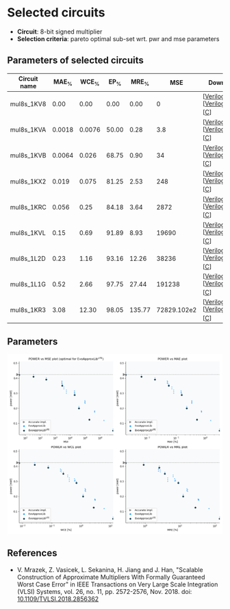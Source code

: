 
Selected circuits
===================
 - **Circuit**: 8-bit signed multiplier
 - **Selection criteria**: pareto optimal sub-set wrt. pwr and mse parameters

Parameters of selected circuits
----------------------------

| Circuit name | MAE<sub>%</sub> | WCE<sub>%</sub> | EP<sub>%</sub> | MRE<sub>%</sub> | MSE | Download |
| --- |  --- | --- | --- | --- | --- | --- | 
| mul8s_1KV8 | 0.00 | 0.00 | 0.00 | 0.00 | 0 |  [[Verilog](mul8s_1KV8.v)] [[Verilog<sub>PDK45</sub>](mul8s_1KV8_pdk45.v)] [[C](mul8s_1KV8.c)] |
| mul8s_1KVA | 0.0018 | 0.0076 | 50.00 | 0.28 | 3.8 |  [[Verilog](mul8s_1KVA.v)] [[Verilog<sub>PDK45</sub>](mul8s_1KVA_pdk45.v)] [[C](mul8s_1KVA.c)] |
| mul8s_1KVB | 0.0064 | 0.026 | 68.75 | 0.90 | 34 |  [[Verilog](mul8s_1KVB.v)] [[Verilog<sub>PDK45</sub>](mul8s_1KVB_pdk45.v)] [[C](mul8s_1KVB.c)] |
| mul8s_1KX2 | 0.019 | 0.075 | 81.25 | 2.53 | 248 |  [[Verilog](mul8s_1KX2.v)] [[Verilog<sub>PDK45</sub>](mul8s_1KX2_pdk45.v)] [[C](mul8s_1KX2.c)] |
| mul8s_1KRC | 0.056 | 0.25 | 84.18 | 3.64 | 2872 |  [[Verilog](mul8s_1KRC.v)] [[Verilog<sub>PDK45</sub>](mul8s_1KRC_pdk45.v)] [[C](mul8s_1KRC.c)] |
| mul8s_1KVL | 0.15 | 0.69 | 91.89 | 8.93 | 19690 |  [[Verilog](mul8s_1KVL.v)] [[Verilog<sub>PDK45</sub>](mul8s_1KVL_pdk45.v)] [[C](mul8s_1KVL.c)] |
| mul8s_1L2D | 0.23 | 1.16 | 93.16 | 12.26 | 38236 |  [[Verilog](mul8s_1L2D.v)] [[Verilog<sub>PDK45</sub>](mul8s_1L2D_pdk45.v)] [[C](mul8s_1L2D.c)] |
| mul8s_1L1G | 0.52 | 2.66 | 97.75 | 27.44 | 191238 |  [[Verilog](mul8s_1L1G.v)] [[Verilog<sub>PDK45</sub>](mul8s_1L1G_pdk45.v)] [[C](mul8s_1L1G.c)] |
| mul8s_1KR3 | 3.08 | 12.30 | 98.05 | 135.77 | 72829.102e2 |  [[Verilog](mul8s_1KR3.v)] [[Verilog<sub>PDK45</sub>](mul8s_1KR3_pdk45.v)] [[C](mul8s_1KR3.c)] |
    
Parameters
--------------
![Parameters figure](fig.png)

References
--------------
   - V. Mrazek, Z. Vasicek, L. Sekanina, H. Jiang and J. Han, "Scalable Construction of Approximate Multipliers With Formally Guaranteed Worst Case Error" in IEEE Transactions on Very Large Scale Integration (VLSI) Systems, vol. 26, no. 11, pp. 2572-2576, Nov. 2018. doi: [10.1109/TVLSI.2018.2856362](https://dx.doi.org/10.1109/TVLSI.2018.2856362)

             